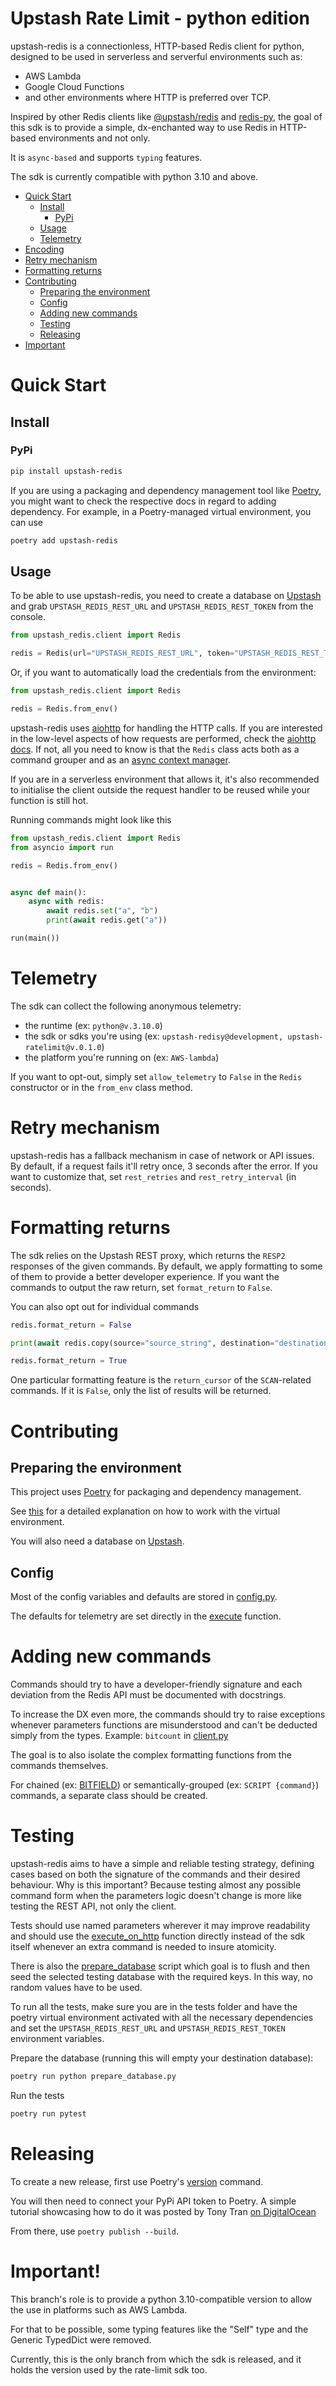 # Upstash Rate Limit - python edition

upstash-redis is a connectionless, HTTP-based Redis client for python, designed to be used in serverless and serverful environments such as:
- AWS Lambda
- Google Cloud Functions
- and other environments where HTTP is preferred over TCP.

Inspired by other Redis clients like [@upstash/redis](https://github.com/upstash/upstash-redis) and [redis-py](https://github.com/redis/redis-py),
the goal of this sdk is to provide a simple, dx-enchanted way to use Redis in HTTP-based environments and not only.

It is `async-based` and supports `typing` features.

The sdk is currently compatible with python 3.10 and above.

<!-- toc -->

- [Quick Start](#quick-start)
  - [Install](#install)
    - [PyPi](#PyPi)
  - [Usage](#usage)
  - [Telemetry](#telemetry)
- [Encoding](#usage)
- [Retry mechanism](#retry-mechanism)
- [Formatting returns](#formatting-returns)
- [Contributing](#contributing)
  - [Preparing the environment](#preparing-the-environment)
  - [Config](#config)
  - [Adding new commands](#adding-new-commands)
  - [Testing](#testing)
  - [Releasing](#releasing)
- [Important](#important)

<!-- tocstop -->

# Quick Start

## Install

### PyPi
```bash
pip install upstash-redis
```

If you are using a packaging and dependency management tool like [Poetry](https://python-poetry.org), you might want to check
the respective docs in regard to adding dependency. For example, in a Poetry-managed virtual environment, you can use
```bash
poetry add upstash-redis
```


## Usage
To be able to use upstash-redis, you need to create a database on [Upstash](https://console.upstash.com/)
and grab `UPSTASH_REDIS_REST_URL` and `UPSTASH_REDIS_REST_TOKEN` from the console.

```python
from upstash_redis.client import Redis

redis = Redis(url="UPSTASH_REDIS_REST_URL", token="UPSTASH_REDIS_REST_TOKEN")
```

Or, if you want to automatically load the credentials from the environment:

```python
from upstash_redis.client import Redis

redis = Redis.from_env()
```

upstash-redis uses [aiohttp](https://docs.aiohttp.org/en/stable/) for handling the HTTP calls.
If you are interested in the low-level aspects of how requests are performed, check the [aiohttp docs](https://docs.aiohttp.org/en/stable/http_request_lifecycle.html).
If not, all you need to know is that the `Redis` class acts both as a command grouper and as an [async context manager](https://superfastpython.com/asynchronous-context-manager/).

If you are in a serverless environment that allows it, it's also recommended to initialise the client outside the request handler
to be reused while your function is still hot.

Running commands might look like this
```python
from upstash_redis.client import Redis
from asyncio import run

redis = Redis.from_env()


async def main():
    async with redis:
        await redis.set("a", "b")
        print(await redis.get("a"))

run(main())

```


# Telemetry
The sdk can collect the following anonymous telemetry:
  - the runtime (ex: `python@v.3.10.0`)
  - the sdk or sdks you're using (ex: `upstash-redisy@development, upstash-ratelimit@v.0.1.0`)
  - the platform you're running on (ex: `AWS-lambda`)

If you want to opt-out, simply set `allow_telemetry` to `False` in the `Redis` constructor or in the `from_env` class method.


# Retry mechanism
upstash-redis has a fallback mechanism in case of network or API issues. By default, if a request fails it'll retry once, 3 seconds 
after the error. If you want to customize that, set `rest_retries` and `rest_retry_interval` (in seconds).


# Formatting returns
The sdk relies on the Upstash REST proxy, which returns the `RESP2` responses of the given commands.
By default, we apply formatting to some of them to provide a better developer experience.
If you want the commands to output the raw return, set `format_return` to `False`.

You can also opt out for individual commands
```python
redis.format_return = False

print(await redis.copy(source="source_string", destination="destination_string"))

redis.format_return = True
```

One particular formatting feature is the `return_cursor` of the `SCAN`-related commands.
If it is `False`, only the list of results will be returned.


# Contributing

## Preparing the environment
This project uses [Poetry](https://python-poetry.org) for packaging and dependency management. 

See [this](https://python-poetry.org/docs/basic-usage/#using-your-virtual-environment) for a detailed explanation on how
to work with the virtual environment.

You will also need a database on [Upstash](https://console.upstash.com/).


## Config
Most of the config variables and defaults are stored in [config.py](./upstash_redis/config.py).

The defaults for telemetry are set directly in the [execute](./upstash_redis/http/execute.py) function.


# Adding new commands
Commands should try to have a developer-friendly signature and each deviation from the Redis API must be documented with
docstrings.

To increase the DX even more, the commands should try to raise exceptions whenever parameters functions are misunderstood
and can't be deducted simply from the types. Example: `bitcount` in [client.py](./upstash_redis/client.py)

The goal is to also isolate the complex formatting functions from the commands themselves.

For chained (ex: [BITFIELD](https://redis.io/commands/bitfield/)) or semantically-grouped (ex: `SCRIPT {command}`) commands, a
separate class should be created.


# Testing
upstash-redis aims to have a simple and reliable testing strategy, defining cases based on both the signature of the commands
and their desired behaviour. Why is this important? Because testing almost any possible command form when the parameters logic 
doesn't change is more like testing the REST API, not only the client.

Tests should use named parameters wherever it may improve readability and should use the [execute_on_http](./tests/execute_on_http.py)
function directly instead of the sdk itself whenever an extra command is needed to insure atomicity.

There is also the [prepare_database](./tests/prepare_database.py) script which goal is to flush and then seed the selected testing
database with the required keys. In this way, no random values have to be used.

To run all the tests, make sure you are in the tests folder and have the poetry virtual environment activated with all the necessary 
dependencies and set the `UPSTASH_REDIS_REST_URL` and `UPSTASH_REDIS_REST_TOKEN` environment variables.

Prepare the database (running this will empty your destination database):
```bash
poetry run python prepare_database.py
```

Run the tests
```bash
poetry run pytest
```


# Releasing
To create a new release, first use Poetry's [version](https://python-poetry.org/docs/cli/#version) command.

You will then need to connect your PyPi API token to Poetry. 
A simple tutorial showcasing how to do it was posted by Tony Tran
[on DigitalOcean](https://www.digitalocean.com/community/tutorials/how-to-publish-python-packages-to-pypi-using-poetry-on-ubuntu-22-04)

From there, use `poetry publish --build`.


# Important!
This branch's role is to provide a python 3.10-compatible version to allow the use
in platforms such as AWS Lambda.

For that to be possible, some typing features like the "Self" type and the Generic 
TypedDict were removed.

Currently, this is the only branch from which the sdk is released, and it holds the
version used by the rate-limit sdk too.